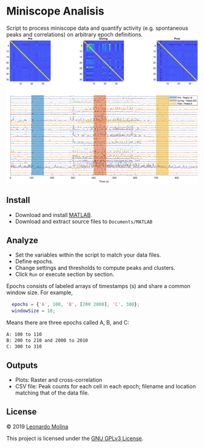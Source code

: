 # Miniscope Analisis
Script to process miniscope data and quantify activity (e.g. spontaneous peaks and correlations) on arbitrary epoch definitions.
![MSA example](etc/example.png)

## Install
* Download and install [MATLAB][MATLAB].
* Download and extract source files to `Documents/MATLAB`

## Analyze
* Set the variables within the script to match your data files.
* Define epochs.
* Change settings and thresholds to compute peaks and clusters.
* Click `Run` or execute section by section.

Epochs consists of labeled arrays of timestamps (s) and share a common window size.
For example,
```MATLAB
  epochs = {'A', 100, 'B', [200 2000], 'C', 300};
  windowSize = 10;
```
Means there are three epochs called A, B, and C:
```
A: 100 to 110
B: 200 to 210 and 2000 to 2010
C: 300 to 310
```

## Outputs
* Plots: Raster and cross-correlation
* CSV file: Peak counts for each cell in each epoch; filename and location matching that of the data file.

## License
© 2019 [Leonardo Molina][Leonardo Molina]

This project is licensed under the [GNU GPLv3 License][License].

[Leonardo Molina]: https://github.com/leomol
[MATLAB]: https://www.mathworks.com/downloads/
[License]: LICENSE.md
